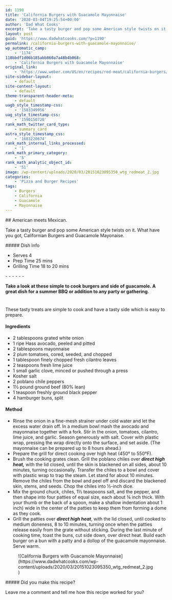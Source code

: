```yaml
---
id: 1190
title: 'California Burgers with Guacamole Mayonnaise'
date: '2020-03-04T19:25:54+00:00'
author: 'Dad What Cooks'
excerpt: 'Take a tasty burger and pop some American style twists on it. What have you got, Californian Burgers and Guacamole Mayonaise.'
layout: post
guid: 'https://www.dadwhatcooks.com/?p=1190'
permalink: /california-burgers-with-guacamole-mayonnaise/
wp_automatic_camp:
    - '1174'
110bbdf1d06b185abb860a7a48b4b068:
    - 'California Burgers with Guacamole Mayonnaise'
original_link:
    - 'https://www.weber.com/US/en/recipes/red-meat/california-burgers/weber-2077.html'
site-sidebar-layout:
    - default
site-content-layout:
    - default
theme-transparent-header-meta:
    - default
uagb_style_timestamp-css:
    - '1583349956'
uag_style_timestamp-css:
    - '1590150720'
rank_math_twitter_card_type:
    - summary_card
astra_style_timestamp_css:
    - '1683220674'
rank_math_internal_links_processed:
    - '1'
rank_math_primary_category:
    - '5'
rank_math_analytic_object_id:
    - '51'
image: /wp-content/uploads/2020/03/20151023095350_wtg_redmeat_2.jpg
categories:
    - 'Pizza and Burger Recipes'
tags:
    - Burgers
    - California
    - Guacamole
    - Mayonnaise
---
```


<div class="wp-block-columns has-2-columns is-layout-flex wp-container-34"><div class="wp-block-column is-layout-flow"><div class="wp-block-uagb-advanced-heading uagb-block-a06f0635-94a1-4a9f-bf2f-6dfb50a84326" id="uagb-adv-heading-03c5938b-40d8-4f39-88e1-0c6b3ec4de32">## American meets Mexican.

   
Take a tasty burger and pop some American style twists on it. What have you got, Californian Burgers and Guacamole Mayonaise.

</div></div><div class="wp-block-column is-layout-flow">##### Dish Info

- Serves 4
- Prep Time 25 mins
- Grilling Time 18 to 20 mins

</div></div>- - - - - -

<div class="wp-block-uagb-advanced-heading uagb-block-b0361296-2b39-494b-a9eb-e55975b9bfff" id="uagb-adv-heading-6a9f13fc-18d1-4ac1-8bfa-73c846434d98">
   
**Take a look at these simple to cook burgers and side of guacamole. A great dish for a summer BBQ or addition to any party or gathering.**

</div><div aria-hidden="true" class="wp-block-spacer" style="height:25px"></div><section class="wp-block-uagb-section uagb-section__wrap uagb-section__background-undefined uagb-block-6de4d448-35ac-4e56-ac0f-0d3a259da40b"><div class="uagb-section__overlay"></div><div class="uagb-section__inner-wrap"><div class="wp-block-columns has-2-columns is-layout-flex wp-container-37"><div class="wp-block-column is-layout-flow">These tasty treats are simple to cook and have a tasty side which is easy to prepare.<g class="gr_ gr_34 gr-alert gr_spell gr_inline_cards gr_run_anim ContextualSpelling" data-gr-id="34" id="34"></g>

#### Ingredients

- 2 tablespoons grated white onion
- 1 ripe Hass avocado, peeled and pitted
- 2 tablespoons mayonnaise
- 2 plum tomatoes, cored, seeded, and chopped
- 1 tablespoon finely chopped fresh cilantro leaves
- 2 teaspoons fresh lime juice
- 1 small garlic clove, minced or pushed through a press
- Kosher salt
- 2 poblano chile peppers
- 1½ pound ground beef (80% lean)
- 1 teaspoon freshly ground black pepper
- 4 hamburger buns, split

#### Method

- Rinse the onion in a fine-mesh strainer under cold water and let the excess water drain off. In a medium bowl mash the avocado and mayonnaise together with a fork. Stir in the onion, tomatoes, cilantro, lime juice, and garlic. Season generously with salt. Cover with plastic wrap, pressing the wrap directly onto the surface, and set aside. (The mayonnaise can be prepared up to 8 hours ahead.)
- Prepare the grill for direct cooking over high heat (450° to 550°F).
- Brush the cooking grates clean. Grill the poblano chiles over ***direct high heat,*** with the lid closed, until the skin is blackened on all sides, about 10 minutes, turning occasionally. Transfer the chiles to a bowl and cover with plastic wrap to trap the steam. Let stand for about 10 minutes. Remove the chiles from the bowl and peel off and discard the blackened skin, stems, and seeds. Chop the chiles into ½-inch dice.
- Mix the ground chuck, chiles, 1½ teaspoons salt, and the pepper, and then shape into four patties of equal size, each about ¾ inch thick. With your thumb or the back of a spoon, make a shallow indentation about 1 inch) wide in the center of the patties to keep them from forming a dome as they cook.
- Grill the patties over ***direct high heat***, with the lid closed, until cooked to medium doneness, 8 to 10 minutes, turning once when the patties release easily from the grate without sticking. During the last minute of cooking time, toast the buns, cut side down, over direct heat. Build each burger on a bun with a patty and a dollop of the guacamole mayonnaise. Serve warm.

</div><div class="wp-block-column is-layout-flow"><figure class="wp-block-image size-large">![California Burgers with Guacamole Mayonnaise](https://www.dadwhatcooks.com/wp-content/uploads/2020/03/20151023095350_wtg_redmeat_2.jpg)</figure></div></div></div></section>##### Did you make this recipe?

Leave me a comment and tell me how this recipe worked for you?